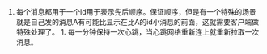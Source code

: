 1. 每个消息都用于一个id用于表示先后顺序。保证顺序，但是有一个特殊的场景就是自己发的消息A有可能比显示在比A的id小消息的前面，这就需要客户端做特殊处理了。  1. 每一分钟保持一次心跳，当心跳网络重新连上就重新拉取一次消息。    
